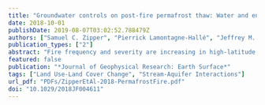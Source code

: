 ```yaml
---
title: "Groundwater controls on post-fire permafrost thaw: Water and energy balance effects"
date: 2018-10-01
publishDate: 2019-08-07T03:02:52.788479Z
authors: ["Samuel C. Zipper", "Pierrick Lamontagne‐Hallé", "Jeffrey M. McKenzie", "Adrian V. Rocha"]
publication_types: ["2"]
abstract: "Fire frequency and severity are increasing in high-latitude regions, but the degree to which groundwater flow impacts the response of permafrost to fire remains poorly understood. Here we use the Anaktuvuk River Fire (Alaska, USA) as an example for simulating groundwater-permafrost interactions following fire. We identify key thermal and hydrologic parameters controlling permafrost response to fire both with and without groundwater flow, and separate the relative influence of changes to the water and energy balances on active layer thickness. Our results show that mineral soil porosity, which influences the bulk subsurface thermal conductivity, is a key parameter controlling active layer response to fire in both the absence and presence of groundwater flow. However, including groundwater flow in models increases the perceived importance of subsurface hydrologic properties, such as the soil permeability, and decreases the perceived importance of subsurface thermal properties, such as the thermal conductivity of soil solids. Furthermore, we demonstrate that changes to the energy balance (increased soil temperature) drive increased active layer thickness following fire, while changes to the water balance (decreased groundwater recharge) lead to reduced landscape-scale variability in active layer thickness and groundwater discharge to surface water features such as streams. These results indicate that explicit consideration of groundwater flow is critical to understanding how permafrost environments respond to fire."
featured: false
publication: "*Journal of Geophysical Research: Earth Surface*"
tags: ["Land Use-Land Cover Change", "Stream-Aquifer Interactions"]
url_pdf: "PDFs/ZipperEtAl-2018-PermafrostFire.pdf"
doi: "10.1029/2018JF004611"
---
```


